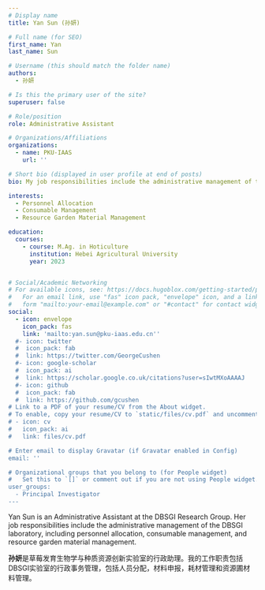 ```yaml
---
# Display name
title: Yan Sun (孙妍)

# Full name (for SEO)
first_name: Yan
last_name: Sun

# Username (this should match the folder name)
authors:
  - 孙妍

# Is this the primary user of the site?
superuser: false

# Role/position
role: Administrative Assistant

# Organizations/Affiliations
organizations:
  - name: PKU-IAAS
    url: ''

# Short bio (displayed in user profile at end of posts)
bio: My job responsibilities include the administrative management of the DBSGI laboratory, including personnel allocation, consumable management, and resource garden material management.

interests:
  - Personnel Allocation
  - Consumable Management
  - Resource Garden Material Management

education:
  courses:
    - course: M.Ag. in Hoticulture
      institution: Hebei Agricultural University
      year: 2023


# Social/Academic Networking
# For available icons, see: https://docs.hugoblox.com/getting-started/page-builder/#icons
#   For an email link, use "fas" icon pack, "envelope" icon, and a link in the
#   form "mailto:your-email@example.com" or "#contact" for contact widget.
social:
  - icon: envelope
    icon_pack: fas
    link: 'mailto:yan.sun@pku-iaas.edu.cn''
  #- icon: twitter
  #  icon_pack: fab
  #  link: https://twitter.com/GeorgeCushen
  #- icon: google-scholar
  #  icon_pack: ai
  #  link: https://scholar.google.co.uk/citations?user=sIwtMXoAAAAJ
  #- icon: github
  #  icon_pack: fab
  #  link: https://github.com/gcushen
# Link to a PDF of your resume/CV from the About widget.
# To enable, copy your resume/CV to `static/files/cv.pdf` and uncomment the lines below.
# - icon: cv
#   icon_pack: ai
#   link: files/cv.pdf

# Enter email to display Gravatar (if Gravatar enabled in Config)
email: ''

# Organizational groups that you belong to (for People widget)
#   Set this to `[]` or comment out if you are not using People widget.
user_groups:
  - Principal Investigator
---
```


Yan Sun is an Administrative Assistant at the DBSGI Research Group. Her job responsibilities include the administrative management of the DBSGI laboratory, including personnel allocation, consumable management, and resource garden material management.

**孙妍**是草莓发育生物学与种质资源创新实验室的行政助理。我的工作职责包括DBSGI实验室的行政事务管理，包括人员分配，材料申报，耗材管理和资源圃材料管理。
